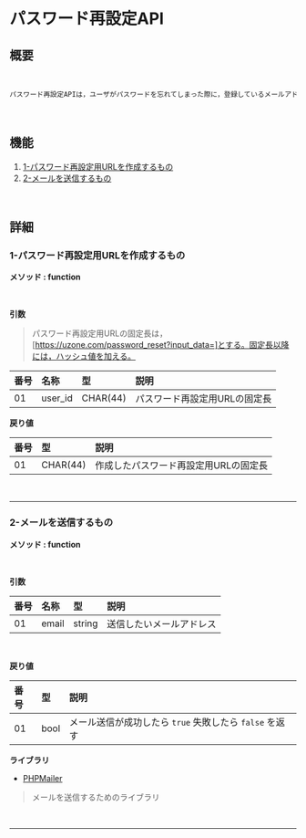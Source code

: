# パスワード再設定API

## 概要

<br>

```txt
パスワード再設定APIは，ユーザがパスワードを忘れてしまった際に，登録しているメールアドレス宛にパスワード再設定用URLを記載してメールを送信するものである。
```

<br>

## 機能

1. [1-パスワード再設定用URLを作成するもの](#1-パスワード再設定用URLを作成するもの)
2. [2-メールを送信するもの](#2-メールを送信するもの)

<br>

## 詳細

### 1-パスワード再設定用URLを作成するもの
**メソッド : function**

<br>

**引数**


>パスワード再設定用URLの固定長は，[https://uzone.com/password_reset?input_data=]とする。固定長以降には，ハッシュ値を加える。

|番号|名称|型|説明|
|:--|:--|:--|:--|
|01|user_id|CHAR(44)|パスワード再設定用URLの固定長|

**戻り値**

|番号|型|説明|
|:--|:--|:--|
|01|CHAR(44)|作成したパスワード再設定用URLの固定長|

<br>

---

### 2-メールを送信するもの
**メソッド : function**

<br>

**引数**


|番号|名称|型|説明|
|:--|:--|:--|:--|
|01|email|string|送信したいメールアドレス|

<br>

**戻り値**

|番号|型|説明|
|:--|:--|:--|
|01|bool|メール送信が成功したら `true` 失敗したら `false` を返す|

**ライブラリ**

- [PHPMailer](https://github.com/PHPMailer/PHPMailer)
> メールを送信するためのライブラリ

<br>

---